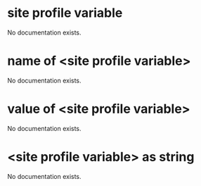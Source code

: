 # site profile variable

No documentation exists.

# name of &lt;site profile variable&gt;

No documentation exists.

# value of &lt;site profile variable&gt;

No documentation exists.

# &lt;site profile variable&gt; as string

No documentation exists.
